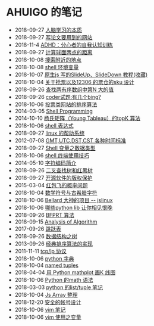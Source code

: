 # AHUIGO 的笔记
- 2018-09-27 [人脑学习的本质](/b/course/1.study) 
- 2018-09-27 [写论文要用到的网站](/b/em/em-paper) 
- 2018-11-4 [ADHD：分心者的自我认知训练](/b/life/adhd) 
- 2018-09-27 [计算球面两点的距离](/b/math/geo-distance) 
- 2018-10-08 [搜索附近的地点](/b/math/geo-distance-geohash) 
- 2018-10-08 [shell 环境变量](/b/c/shell-var-env) 
- 2018-10-07 [原生js 写的SlideUp、SlideDown 教程(收藏)](/b/ria/js-dom-event-slide) 
- 2018-10-04 [关于抢票以及12306 的票仓的sku 设计](/b/news/ticketing-software) 
- 2018-09-26 [查找两有序数组中第N 大的值](/b/algorithm/algorithm-find-the-nth-of-2-sorted-array) 
- 2018-09-26 [coder试题:有几个bing?](/b/algorithm/game-countword) 
- 2018-10-06 [投票类网站的排序算法](/b/algorithm/sort-vote) 
- 2014-03-05 [Shell Programming](/b/c/shell-) 
- 2014-10-10 [杨氏矩阵（Young Tableau）的topK 算法](/b/algorithm/algo-young-tableau-topk) 
- 2018-10-06 [shell 表达式](/b/c/shell-grammar) 
- 2018-09-27 [linux 的帮助系统](/b/c/shell-help) 
- 2012-07-08 [GMT,UTC,DST,CST 各种时间标准](/b/c/shell-time) 
- 2018-09-27 [Shell 变量之数据类型](/b/c/shell-var) 
- 2018-10-06 [shell 终端使用技巧](/b/c/shell-zsh) 
- 2014-05-10 [字符编码简介](/b/code/code-character) 
- 2018-09-26 [二叉查找树和红黑树](/b/algorithm/ds-binary-search-tree) 
- 2018-09-27 [开源软件的版权保护](/b/em/em-copyright-open-source) 
- 2015-03-04 [红包飞的概率问题](/b/math/math-envelope) 
- 2018-10-04 [数学符号与古希腊字符](/b/math/math-symbol) 
- 2018-10-06 [Bellard 大神的项目 -- jslinux](/b/news/geek-proj) 
- 2018-10-06 [哪些python lib 让你相见恨晚](/b/py/py-lib) 
- 2018-09-26 [BFPRT 算法](/b/algorithm/algo-topk) 
- 2018-09-15 [Analysis of Algorithm](/b/algorithm/1.time-complex) 
- 2017-09-26 [跳跃表](/b/algorithm/ds-skiplist) 
- 2018-09-26 [数据结构之树](/b/algorithm/algorithm-tree) 
- 2013-09-26 [经典排序算法的实现](/b/algorithm/algo-sort) 
- 2011-11-11 [tcp/ip 协议](/b/net/net-tcpip) 
- 2018-10-06 [python 字典](/b/py/py-var-dict) 
- 2018-10-04 [named tuples](/b/py/py-var-collections) 
- 2018-04-04 [用 Python mathplot 画K 线图](/b/py/py-math-mathplot-kline) 
- 2018-10-06 [Python 的math 语法](/b/py/py-math) 
- 2018-03-03 [python 的list/tuple 笔记](/b/py/py-var-list) 
- 2018-10-04 [Js Array 整理](/b/ria/js-array) 
- 2018-12-20 [安全的帐号设计](/b/sec/security-account) 
- 2018-10-06 [vim 笔记](/b/vim/vim-notes) 
- 2018-10-06 [vim 使用之变量](/b/vim/vim-var) 
